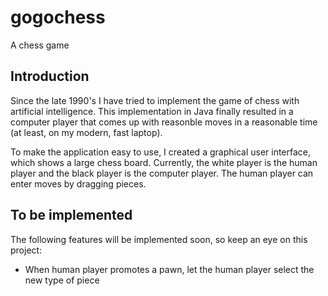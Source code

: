 # gogochess
A chess game

## Introduction

Since the late 1990's I have tried to implement the game of chess with artificial intelligence. This implementation in Java finally 
resulted in a computer player that comes up with reasonble moves in a reasonable time (at least, on my modern, fast laptop).

To make the application easy to use, I created a graphical user interface, which shows a large chess board. Currently, the white player
is the human player and the black player is the computer player. The human player can enter moves by dragging pieces.

## To be implemented

The following features will be implemented soon, so keep an eye on this project:

* When human player promotes a pawn, let the human player select the new type of piece
